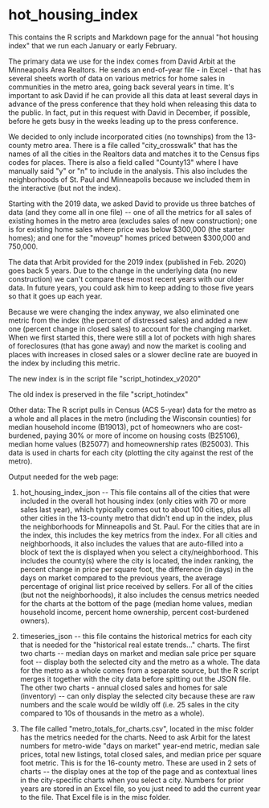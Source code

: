 # hot_housing_index
This contains the R scripts and Markdown page for the annual "hot housing index" that we run each January or early February. 

The primary data we use for the index comes from David Arbit at the Minneapolis Area Realtors. He sends an end-of-year file - in Excel - that has several sheets worth of data on various metrics for home sales in communities in the metro area, going back several years in time. It's important to ask David if he can provide all this data at least several days in advance of the press conference that they hold when releasing this data to the public. In fact, put in this request with David in December, if possible, before he gets busy in the weeks leading up to the press conference.

We decided to only include incorporated cities (no townships) from the 13-county metro area. There is a file called "city_crosswalk" that has the names of all the cities in the Realtors data and matches it to the Census fips codes for places. There is also a field called "County13" where I have manually said "y" or "n" to include in the analysis. This also includes the neighborhoods of St. Paul and Minneapolis because we included them in the interactive (but not the index).

Starting with the 2019 data, we asked David to provide us three batches of data (and they come all in one file) -- one of all the metrics for all sales of existing homes in the metro area (excludes sales of new construction); one is for existing home sales where price was below $300,000 (the starter homes); and one for the "moveup" homes priced between $300,000 and 750,000. 

The data that Arbit provided for the 2019 index (published in Feb. 2020) goes back 5 years. Due to the change in the underlying data (no new construction) we can't compare these most recent years with our older data. In future years, you could ask him to keep adding to those five years so that it goes up each year.

Because we were changing the index anyway, we also eliminated one metric from the index (the percent of distressed sales) and added a new one (percent change in closed sales) to account for the changing market. When we first started this, there were still a lot of pockets with high shares of foreclosures (that has gone away) and now the market is cooling and places with increases in closed sales or a slower decline rate are buoyed in the index by including this metric.

The new index is in the script file "script_hotindex_v2020"

The old index is preserved in the file "script_hotindex"



Other data:
The R script pulls in Census (ACS 5-year) data for the metro as a whole and all places in the metro (including the Wisconsin counties) for median household income (B19013), pct of homeowners who are cost-burdened, paying 30% or more of income on housing costs (B25106), median home values (B25077) and homeownership rates (B25003). This data is used in charts for each city (plotting the city against the rest of the metro). 




Output needed for the web page:
1) hot_housing_index_json -- This file contains all of the cities that were included in the overall hot housing index (only cities with 70 or more sales last year), which typically comes out to about 100 cities, plus all other cities in the 13-county metro that didn't end up in the index, plus the neighborhoods for Minneapolis and St. Paul. For the cities that are in the index, this includes the key metrics from the index. For all cities and neighborhoods, it also includes the values  that are auto-filled into a block of text the is displayed when you select a city/neighborhood. This includes the county(s) where the city is located, the index ranking, the percent change in price per square foot, the difference (in days) in the days on market compared to the previous years, the average percentage of original list price received by sellers. For all of the cities (but not the neighborhoods), it also includes the census metrics needed for the charts at the bottom of the page (median home values, median household income, percent home ownership, percent cost-burdened owners). 

2) timeseries_json -- this file contains the historical metrics for each city that is needed for the "historical real estate trends..." charts. The first two charts -- median days on market and median sale price per square foot -- display both the selected city and the metro as a whole. The data for the metro as a whole comes from a separate source, but the R script merges it together with the city data before spitting out the JSON file.  The other two charts - annual closed sales and homes for sale (inventory) -- can only display the selected city because these are raw numbers and the scale would be wildly off (i.e. 25 sales in the city compared to 10s of thousands in the metro as a whole). 

3) The file called "metro_totals_for_charts.csv", located in the misc folder has the metrics needed for the charts. Need to ask Arbit for the latest numbers for metro-wide "days on market" year-end metric, median sale prices, total new listings, total closed sales, and median price per square foot metric. This is for the 16-county metro. These are used in 2 sets of charts -- the display ones at the top of the page and as contextual lines in the city-specific charts when you select a city. Numbers for prior years are stored in an Excel file, so you just need to add the current year to the file. That Excel file is in the misc folder.

